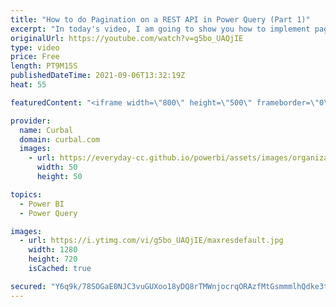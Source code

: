 ```yaml
---
title: "How to do Pagination on a REST API in Power Query (Part 1)"
excerpt: "In today's video, I am going to show you how to implement pagination when the number of pages or records to be returned are known.   Chapters: 00:00 Intro 00:30 Not all APIs have the same structure 01:10 Get data from World Bank API 01:45 How pagination works on the API 02:30 Hardcode the number of pages"
originalUrl: https://youtube.com/watch?v=g5bo_UAQjIE
type: video
price: Free
length: PT9M15S
publishedDateTime: 2021-09-06T13:32:19Z
heat: 55

featuredContent: "<iframe width=\"800\" height=\"500\" frameborder=\"0\" src=\"https://www.youtube.com/embed/g5bo_UAQjIE\" allow=\"accelerometer; autoplay; encrypted-media; gyroscope; picture-in-picture\" allowfullscreen></iframe>"

provider:
  name: Curbal
  domain: curbal.com
  images:
    - url: https://everyday-cc.github.io/powerbi/assets/images/organizations/curbal.com-50x50.jpg
      width: 50
      height: 50

topics:
  - Power BI
  - Power Query

images:
  - url: https://i.ytimg.com/vi/g5bo_UAQjIE/maxresdefault.jpg
    width: 1280
    height: 720
    isCached: true

secured: "Y6q9k/78SOGaE0NJC3vuGUXoo18yDQ8rTMWnjocrqORAzfMtGsmmmlhQdke3tBkueUKoJ6YdpG1NlIt/AbGhoE8r9c/1G5os9a5Nzl3Aw4z3f/G8YX5BeTLZXGqc8KitBXtZZViLAqPzQDn/zdGdC1lH/Wc4/dxOlL1D2KQ9YdQuue4UYKuRF+vLc0OPZWIwfYGyfEvwjTeuyWPthmnHQnNrIznLQ2ZlaTcEnuAKO53P8RO/qJIZZojZhqjJPjzUSKiZAvRR8Zk88uaWJBEVyn+QSZpxuegnBshSWm/q0xv5MCv0TRRpxCE4UsLGQIm43SfZ01h7ogdTgB6tSJ7FpfHVjDDnYjdEz7Re/Qim3KmSQsF1fC7yMlaSI9RVt9wi9TRsugA4iOQg1YEOYrm0Txtqw0gBjet2eOVhjikM9Z0=;mxj2A2ofSPEQVUMR84gPrA=="
---
```


